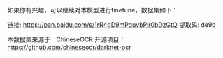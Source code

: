 如果你有兴趣，可以继续对本模型进行finetune，数据集如下：

链接: https://pan.baidu.com/s/1rR4gD9mPquvbPir0bDzGtQ 
提取码: de9b 

本数据集来源于　ChineseOCR 开源项目：　https://github.com/chineseocr/darknet-ocr

